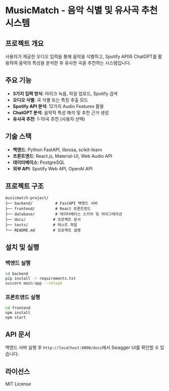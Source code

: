 # MusicMatch - 음악 식별 및 유사곡 추천 시스템

## 프로젝트 개요
사용자가 제공한 오디오 입력을 통해 음악을 식별하고, Spotify API와 ChatGPT를 활용하여 음악의 특성을 분석한 후 유사한 곡을 추천하는 시스템입니다.

## 주요 기능
- **3가지 입력 방식**: 마이크 녹음, 파일 업로드, Spotify 검색
- **오디오 식별**: 곡 식별 또는 특징 추출 모드
- **Spotify API 분석**: 12가지 Audio Features 활용
- **ChatGPT 분석**: 음악적 특성 해석 및 추천 근거 생성
- **유사곡 추천**: 1-10곡 추천 (사용자 선택)

## 기술 스택
- **백엔드**: Python FastAPI, librosa, scikit-learn
- **프론트엔드**: React.js, Material-UI, Web Audio API
- **데이터베이스**: PostgreSQL
- **외부 API**: Spotify Web API, OpenAI API

## 프로젝트 구조
```
musicmatch-project/
├── backend/          # FastAPI 백엔드 서버
├── frontend/         # React 프론트엔드
├── database/         # 데이터베이스 스키마 및 마이그레이션
├── docs/            # 프로젝트 문서
├── tests/           # 테스트 파일
└── README.md        # 프로젝트 설명
```

## 설치 및 실행

### 백엔드 실행
```bash
cd backend
pip install -r requirements.txt
uvicorn main:app --reload
```

### 프론트엔드 실행
```bash
cd frontend
npm install
npm start
```

## API 문서
백엔드 서버 실행 후 `http://localhost:8000/docs`에서 Swagger UI를 확인할 수 있습니다.

## 라이선스
MIT License




